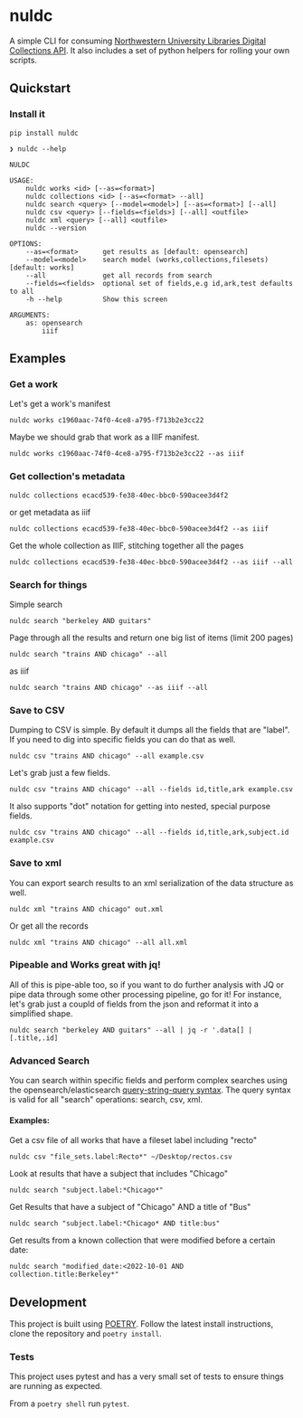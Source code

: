 # nuldc


A simple CLI for consuming [Northwestern University Libraries Digital Collections API](https://api.dc.library.northwestern.edu/). It also includes a set of python helpers for rolling your own scripts.

## Quickstart

### Install it

`pip install nuldc`


```
❯ nuldc --help

NULDC

USAGE:
    nuldc works <id> [--as=<format>]
    nuldc collections <id> [--as=<format> --all]
    nuldc search <query> [--model=<model>] [--as=<format>] [--all]
    nuldc csv <query> [--fields=<fields>] [--all] <outfile>
    nuldc xml <query> [--all] <outfile>
    nuldc --version

OPTIONS:
    --as=<format>      get results as [default: opensearch]
    --model=<model>    search model (works,collections,filesets) [default: works]
    --all              get all records from search
    --fields=<fields>  optional set of fields,e.g id,ark,test defaults to all
    -h --help          Show this screen

ARGUMENTS:
    as: opensearch
        iiif
```

## Examples

### Get a work

Let's get a work's manifest

`nuldc works c1960aac-74f0-4ce8-a795-f713b2e3cc22`

Maybe we should grab that work as a IIIF manifest.

`nuldc works c1960aac-74f0-4ce8-a795-f713b2e3cc22 --as iiif`

### Get collection's metadata

`nuldc collections ecacd539-fe38-40ec-bbc0-590acee3d4f2`

or get metadata  as iiif

`nuldc collections ecacd539-fe38-40ec-bbc0-590acee3d4f2 --as iiif`

Get the whole collection as IIIF, stitching together all the pages

`nuldc collections ecacd539-fe38-40ec-bbc0-590acee3d4f2 --as iiif --all`

### Search for things

Simple search

`nuldc search "berkeley AND guitars"`

Page through all the results and return one big list of items (limit 200 pages)

`nuldc search "trains AND chicago" --all`

as iiif

`nuldc search "trains AND chicago" --as iiif --all`

### Save to CSV

Dumping to CSV is simple. By default it dumps all the fields that are "label". If you need to dig into
specific fields you can do that as well. 

`nuldc csv "trains AND chicago" --all example.csv`

Let's grab just a few fields. 

`nuldc csv "trains AND chicago" --all --fields id,title,ark example.csv`

It also supports "dot" notation for getting into nested, special purpose fields.

`nuldc csv "trains AND chicago" --all --fields id,title,ark,subject.id example.csv`

### Save to xml

You can export search results to an xml serialization of the data structure as well.

`nuldc xml "trains AND chicago" out.xml`

Or get all the records

`nuldc xml "trains AND chicago" --all all.xml`

### Pipeable and Works great with jq!

All of this is pipe-able too, so if you want to do further analysis with JQ or pipe data through some other
processing pipeline, go for it! For instance, let's grab just a coupld of fields from the json and reformat it into 
a simplified shape.

`nuldc search "berkeley AND guitars" --all | jq -r '.data[] | [.title,.id]`


### Advanced Search

You can search within specific fields and perform complex searches using the opensearch/elasticsearch [query-string-query syntax](https://www.elastic.co/guide/en/elasticsearch/reference/current/query-dsl-query-string-query.html#query-string-syntax). The query syntax is valid for all "search" operations: search, csv, xml. 

#### Examples:

Get a csv file of all works that have a fileset label including "recto"

`nuldc csv "file_sets.label:Recto*" ~/Desktop/rectos.csv`

Look at results that have a subject that includes "Chicago"

`nuldc search "subject.label:*Chicago*"`

Get Results that have a subject of "Chicago" AND a title of "Bus"

`nuldc search "subject.label:*Chicago* AND title:bus"`

Get results from a known collection that were modified before a certain date:

`nuldc search "modified_date:<2022-10-01 AND collection.title:Berkeley*"`


## Development

This project is built using [POETRY](https://python-poetry.org/). Follow the latest install instructions, clone the repository and `poetry install`.

### Tests

This project uses pytest and has a very small set of tests to ensure things are running as expected.

From a `poetry shell` run `pytest`.
